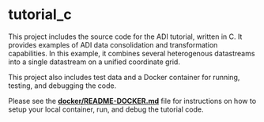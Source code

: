 # tutorial_c

This project includes the source code for the ADI tutorial, written in C.  It provides examples of ADI data 
consolidation and transformation capabilities.  In this example, it combines several heterogenous datastreams into
a single datastream on a unified coordinate grid.
  
This project also includes test data and a Docker container for running, testing, and debugging the code.

Please see the **[docker/README-DOCKER.md](../master/docker/README-DOCKER.md)** file for instructions on how to setup your local container, run, and debug the tutorial code.
